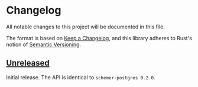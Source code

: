 # Changelog
All notable changes to this project will be documented in this file.

The format is based on [Keep a Changelog](https://keepachangelog.com/en/1.0.0/),
and this library adheres to Rust's notion of
[Semantic Versioning](https://semver.org/spec/v2.0.0.html).


<!-- next-header -->
## [Unreleased]
Initial release. The API is identical to `schemer-postgres 0.2.0`.


<!-- next-url -->
[Unreleased]: https://github.com/zcash/schemerz/compare/1bfd952b035b87a39df955376e0bdddf98eb6c99...HEAD
